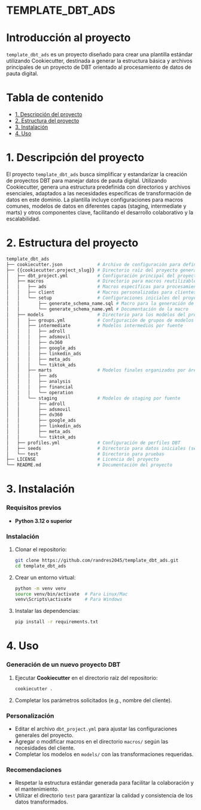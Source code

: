 # TEMPLATE_DBT_ADS


# Introducción al proyecto

`template_dbt_ads` es un proyecto diseñado para crear una plantilla estándar utilizando Cookiecutter, destinada a generar la estructura básica y archivos principales de un proyecto de DBT orientado al procesamiento de datos de pauta digital.


# Tabla de contenido

- [1. Descripción del proyecto](#1-descripción-del-proyecto)
- [2. Estructura del proyecto](#2-estructura-del-proyecto)
- [3. Instalación](#3-instalación)
- [4. Uso](#4-uso)


# 1. Descripción del proyecto

El proyecto `template_dbt_ads` busca simplificar y estandarizar la creación de proyectos DBT para manejar datos de pauta digital. Utilizando Cookiecutter, genera una estructura predefinida con directorios y archivos esenciales, adaptados a las necesidades específicas de transformación de datos en este dominio. La plantilla incluye configuraciones para macros comunes, modelos de datos en diferentes capas (staging, intermediate y marts) y otros componentes clave, facilitando el desarrollo colaborativo y la escalabilidad.


# 2. Estructura del proyecto

```bash
template_dbt_ads
├── cookiecutter.json             # Archivo de configuración para definir las variables de la plantilla
├── {{cookiecutter.project_slug}} # Directorio raíz del proyecto generado
│   ├── dbt_project.yml           # Configuración principal del proyecto DBT
│   ├── macros                    # Directorio para macros reutilizables
│   │   ├── ads                   # Macros específicas para procesamiento de datos de pauta digital
│   │   ├── client                # Macros personalizadas para clientes
│   │   └── setup                 # Configuraciones iniciales del proyecto
│   │       ├── generate_schema_name.sql # Macro para la generación de nombres de esquemas
│   │       └── generate_schema_name.yml # Documentación de la macro
│   ├── models                    # Directorio para los modelos del proyecto DBT
│   │   ├── groups.yml            # Configuración de grupos de modelos
│   │   ├── intermediate          # Modelos intermedios por fuente
│   │   │   ├── adroll
│   │   │   ├── adsmovil
│   │   │   ├── dv360
│   │   │   ├── google_ads
│   │   │   ├── linkedin_ads
│   │   │   ├── meta_ads
│   │   │   └── tiktok_ads
│   │   ├── marts                 # Modelos finales organizados por área funcional
│   │   │   ├── ads
│   │   │   ├── analysis
│   │   │   ├── financial
│   │   │   └── operation
│   │   └── staging               # Modelos de staging por fuente
│   │       ├── adroll
│   │       ├── adsmovil
│   │       ├── dv360
│   │       ├── google_ads
│   │       ├── linkedin_ads
│   │       ├── meta_ads
│   │       └── tiktok_ads
│   ├── profiles.yml              # Configuración de perfiles DBT
│   ├── seeds                     # Directorio para datos iniciales (seeds)
│   └── test                      # Directorio para pruebas
├── LICENSE                       # Licencia del proyecto
└── README.md                     # Documentación del proyecto
```


# 3. Instalación

### Requisitos previos
- **Python 3.12 o superior**


### Instalación
1. Clonar el repositorio:
   ```bash
   git clone https://github.com/randres2045/template_dbt_ads.git
   cd template_dbt_ads


2. Crear un entorno virtual:
    ```bash
    python -m venv venv
    source venv/bin/activate  # Para Linux/Mac
    venv\Scripts\activate     # Para Windows
    ```

3. Instalar las dependencias:
    ```bash
    pip install -r requirements.txt
    ```


# 4. Uso

### Generación de un nuevo proyecto DBT
1. Ejecutar **Cookiecutter** en el directorio raíz del repositorio:
    ```bash
    cookiecutter .
    ```

2. Completar los parámetros solicitados (e.g., nombre del cliente).


### Personalización
- Editar el archivo `dbt_project.yml` para ajustar las configuraciones generales del proyecto.
- Agregar o modificar macros en el directorio `macros/` según las necesidades del cliente.
- Completar los modelos en `models/` con las transformaciones requeridas.


### Recomendaciones
- Respetar la estructura estándar generada para facilitar la colaboración y el mantenimiento.
- Utilizar el directorio `test` para garantizar la calidad y consistencia de los datos transformados.